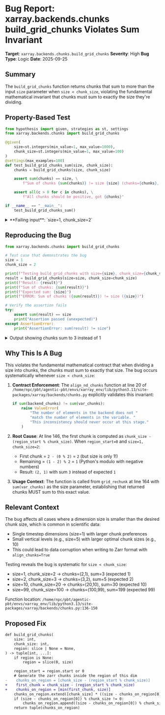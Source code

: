 # Bug Report: xarray.backends.chunks build_grid_chunks Violates Sum Invariant

**Target**: `xarray.backends.chunks.build_grid_chunks`
**Severity**: High
**Bug Type**: Logic
**Date**: 2025-09-25

## Summary

The `build_grid_chunks` function returns chunks that sum to more than the input `size` parameter when `size < chunk_size`, violating the fundamental mathematical invariant that chunks must sum to exactly the size they're dividing.

## Property-Based Test

```python
from hypothesis import given, strategies as st, settings
from xarray.backends.chunks import build_grid_chunks

@given(
    size=st.integers(min_value=1, max_value=1000),
    chunk_size=st.integers(min_value=1, max_value=100)
)
@settings(max_examples=100)
def test_build_grid_chunks_sum(size, chunk_size):
    chunks = build_grid_chunks(size, chunk_size)

    assert sum(chunks) == size, \
        f"Sum of chunks {sum(chunks)} != size {size} (chunks={chunks}, chunk_size={chunk_size})"

    assert all(c > 0 for c in chunks), \
        f"All chunks should be positive, got {chunks}"

if __name__ == "__main__":
    test_build_grid_chunks_sum()
```

<details>

<summary>
**Failing input**: `size=1, chunk_size=2`
</summary>
```
Traceback (most recent call last):
  File "/home/npc/pbt/agentic-pbt/worker_/25/hypo.py", line 19, in <module>
    test_build_grid_chunks_sum()
    ~~~~~~~~~~~~~~~~~~~~~~~~~~^^
  File "/home/npc/pbt/agentic-pbt/worker_/25/hypo.py", line 5, in test_build_grid_chunks_sum
    size=st.integers(min_value=1, max_value=1000),
               ^^^
  File "/home/npc/miniconda/lib/python3.13/site-packages/hypothesis/core.py", line 2124, in wrapped_test
    raise the_error_hypothesis_found
  File "/home/npc/pbt/agentic-pbt/worker_/25/hypo.py", line 12, in test_build_grid_chunks_sum
    assert sum(chunks) == size, \
           ^^^^^^^^^^^^^^^^^^^
AssertionError: Sum of chunks 3 != size 1 (chunks=(2, 1), chunk_size=2)
Falsifying example: test_build_grid_chunks_sum(
    size=1,
    chunk_size=2,
)
```
</details>

## Reproducing the Bug

```python
from xarray.backends.chunks import build_grid_chunks

# Test case that demonstrates the bug
size = 1
chunk_size = 2

print(f"Testing build_grid_chunks with size={size}, chunk_size={chunk_size}")
result = build_grid_chunks(size=size, chunk_size=chunk_size)
print(f"Result: {result}")
print(f"Sum of chunks: {sum(result)}")
print(f"Expected sum: {size}")
print(f"ERROR: Sum of chunks ({sum(result)}) != size ({size})")

# Verify the assertion fails
try:
    assert sum(result) == size
    print("Assertion passed (unexpected)")
except AssertionError:
    print("AssertionError: sum(result) != size")
```

<details>

<summary>
Output showing chunks sum to 3 instead of 1
</summary>
```
Testing build_grid_chunks with size=1, chunk_size=2
Result: (2, 1)
Sum of chunks: 3
Expected sum: 1
ERROR: Sum of chunks (3) != size (1)
AssertionError: sum(result) != size
```
</details>

## Why This Is A Bug

This violates the fundamental mathematical contract that when dividing a size into chunks, the chunks must sum to exactly that size. The bug occurs systematically whenever `size < chunk_size`:

1. **Contract Enforcement**: The `align_nd_chunks` function at line 20 of `/home/npc/pbt/agentic-pbt/envs/xarray_env/lib/python3.13/site-packages/xarray/backends/chunks.py` explicitly validates this invariant:
   ```python
   if sum(backend_chunks) != sum(var_chunks):
       raise ValueError(
           "The number of elements in the backend does not "
           "match the number of elements in the variable. "
           "This inconsistency should never occur at this stage."
       )
   ```

2. **Root Cause**: At line 146, the first chunk is computed as `chunk_size - (region_start % chunk_size)`. When `region_start=0` and `size=1, chunk_size=2`:
   - First chunk = `2 - (0 % 2)` = `2` (but size is only 1!)
   - Remaining = `(1 - 2) % 2` = `1` (Python's modulo with negative numbers)
   - Result: `(2, 1)` with sum `3` instead of expected `1`

3. **Usage Context**: The function is called from `grid_rechunk` at line 164 with `sum(var_chunks)` as the size parameter, establishing that returned chunks MUST sum to this exact value.

## Relevant Context

The bug affects all cases where a dimension size is smaller than the desired chunk size, which is common in scientific data:
- Single timestep dimensions (size=1) with larger chunk preferences
- Small vertical levels (e.g., size=5) with larger optimal chunk sizes (e.g., 10)
- This could lead to data corruption when writing to Zarr format with `align_chunks=True`

Testing reveals the bug is systematic for `size < chunk_size`:
- size=1, chunk_size=2 → chunks=(2,1), sum=3 (expected 1)
- size=2, chunk_size=3 → chunks=(3,2), sum=5 (expected 2)
- size=10, chunk_size=20 → chunks=(20,10), sum=30 (expected 10)
- size=99, chunk_size=100 → chunks=(100,99), sum=199 (expected 99)

Function location: `/home/npc/pbt/agentic-pbt/envs/xarray_env/lib/python3.13/site-packages/xarray/backends/chunks.py:136-150`

## Proposed Fix

```diff
def build_grid_chunks(
    size: int,
    chunk_size: int,
    region: slice | None = None,
) -> tuple[int, ...]:
    if region is None:
        region = slice(0, size)

    region_start = region.start or 0
    # Generate the zarr chunks inside the region of this dim
-    chunks_on_region = [chunk_size - (region_start % chunk_size)]
+    first_chunk = chunk_size - (region_start % chunk_size)
+    chunks_on_region = [min(first_chunk, size)]
    chunks_on_region.extend([chunk_size] * ((size - chunks_on_region[0]) // chunk_size))
    if (size - chunks_on_region[0]) % chunk_size != 0:
        chunks_on_region.append((size - chunks_on_region[0]) % chunk_size)
    return tuple(chunks_on_region)
```